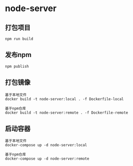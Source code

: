 # node-server

## 打包项目

```
npm run build
```

## 发布npm

```
npm publish
```

## 打包镜像

```
基于本地文件
docker build -t node-server:local . -f Dockerfile-local

基于npm仓库
docker build -t node-server:remote . -f Dockerfile-remote
```

## 启动容器

```
基于本地文件
docker-compose up -d node-server:local

基于npm仓库
docker-compose up -d node-server:remote
```


